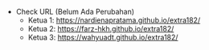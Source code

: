 * Check URL (Belum Ada Perubahan)
  * Ketua 1: https://nardienapratama.github.io/extra182/
  * Ketua 2: https://farz-hkh.github.io/extra182/
  * Ketua 3: https://wahyuadt.github.io/extra182/



